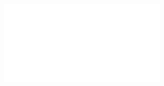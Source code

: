 <div align="center">
	<img src="https://github.com/sindresorhus/sindresorhus/raw/master/info.svg?sanitize=true">
</div>
